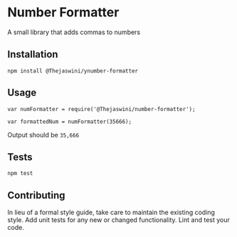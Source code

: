 Number Formatter
=========

A small library that adds commas to numbers

## Installation

  `npm install @Thejaswini/ynumber-formatter`

## Usage

    var numFormatter = require('@Thejaswini/number-formatter');

    var formattedNum = numFormatter(35666);


  Output should be `35,666`


## Tests

  `npm test`

## Contributing

In lieu of a formal style guide, take care to maintain the existing coding style. Add unit tests for any new or changed functionality. Lint and test your code.